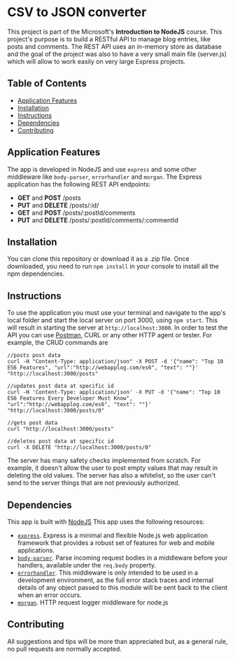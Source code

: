 # CSV to JSON converter

This project is part of the Microsoft's __Introduction to NodeJS__ course. This project's purpose is to build a RESTful API to manage blog entries, like posts and comments. The REST API uses an in-memory store as database and the goal of the project was also to have a very small main file (server.js) which will allow to work easily on very large Express projects.

## Table of Contents

* [Application Features](#application)
* [Installation](#installation)
* [Instructions](#instructions)
* [Dependencies](#dependencies)
* [Contributing](#contributing)

## Application Features

The app is developed in NodeJS and use `express` and some other middleware like `body-parser`, `errorhandler` and `morgan`.
The Express application has the following REST API endpoints:

- __GET__ and __POST__ /posts
- __PUT__ and __DELETE__ /posts/:id/
- __GET__ and __POST__ /posts/:postId/comments
- __PUT__ and __DELETE__ /posts/:postId/comments/:commentId

## Installation

You can clone this repository or download it as a .zip file.
Once downloaded, you need to run `npm install` in your console to install all the npm dependencies.

## Instructions

To use the application you must use your terminal and navigate to the app's local folder and start the local server on port 3000, using `npm start`. This will result in starting the server at `http://localhost:3000`.
In order to test the API you can use [Postman](https://www.getpostman.com/), CURL or any other HTTP agent or tester. For example, the CRUD commands are
```
//posts post data
curl -H "Content-Type: application/json" -X POST -d '{"name": "Top 10 ES6 Features", "url":"http://webapplog.com/es6", "text": ""}'  "http://localhost:3000/posts"

//updates post data at specific id
curl -H 'Content-Type: application/json' -X PUT -d '{"name": "Top 10 ES6 Features Every Developer Must Know", "url":"http://webapplog.com/es6", "text": ""}' "http://localhost:3000/posts/0"

//gets post data
curl "http://localhost:3000/posts"

//deletes post data at specific id
curl -X DELETE "http://localhost:3000/posts/0"
```
The server has many safety checks implemented from scratch. For example, it doesn't allow the user to post empty values that may result in deleting the old values. The server has also a whitelist, so the user can't send to the server things that are not previously authorized.

## Dependencies

This app is built with [NodeJS](https://nodejs.org/en/)
This app uses the following resources:

- [`express`](https://github.com/expressjs/express). Express is a minimal and flexible Node.js web application framework that provides a robust set of features for web and mobile applications.
- [`body-parser`](https://github.com/expressjs/body-parser). Parse incoming request bodies in a middleware before your handlers, available under the `req.body` property.
- [`errorhandler`](https://github.com/expressjs/errorhandler). This middleware is only intended to be used in a development environment, as the full error stack traces and internal details of any object passed to this module will be sent back to the client when an error occurs.
- [`morgan`](https://github.com/expressjs/morgan). HTTP request logger middleware for node.js

## Contributing

All suggestions and tips will be more than appreciated but, as a general rule, no pull requests are normally accepted.

